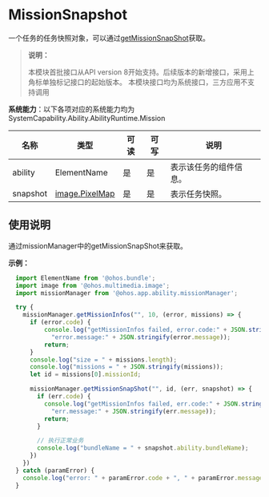 # MissionSnapshot

一个任务的任务快照对象，可以通过[getMissionSnapShot](js-apis-app-ability-missionManager.md#missionmanagergetmissionsnapshot)获取。

> **说明：**
> 
> 本模块首批接口从API version 8开始支持。后续版本的新增接口，采用上角标单独标记接口的起始版本。
> 本模块接口均为系统接口，三方应用不支持调用

**系统能力**：以下各项对应的系统能力均为SystemCapability.Ability.AbilityRuntime.Mission

| 名称 | 类型 | 可读 | 可写 | 说明 |
| -------- | -------- | -------- | -------- | -------- |
| ability | ElementName | 是 | 是 | 表示该任务的组件信息。 |
| snapshot | [image.PixelMap](js-apis-image.md) | 是 | 是 | 表示任务快照。 |

## 使用说明

通过missionManager中的getMissionSnapShot来获取。

**示例：**
```ts
  import ElementName from '@ohos.bundle';
  import image from '@ohos.multimedia.image';
  import missionManager from '@ohos.app.ability.missionManager';

  try {
    missionManager.getMissionInfos("", 10, (error, missions) => {
      if (error.code) {
          console.log("getMissionInfos failed, error.code:" + JSON.stringify(error.code) +
            "error.message:" + JSON.stringify(error.message));
          return;
      }
      console.log("size = " + missions.length);
      console.log("missions = " + JSON.stringify(missions));
      let id = missions[0].missionId;

      missionManager.getMissionSnapShot("", id, (err, snapshot) => {
        if (err.code) {
          console.log("getMissionInfos failed, err.code:" + JSON.stringify(err.code) +
            "err.message:" + JSON.stringify(err.message));
          return;
        }

        // 执行正常业务
        console.log("bundleName = " + snapshot.ability.bundleName);
      })
    })
  } catch (paramError) {
    console.log("error: " + paramError.code + ", " + paramError.message);
  }
```